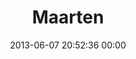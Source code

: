 ---
title: "Maarten"
date: 2013-06-07 20:52:36 00:00
permalink: /ockebam
twitter: ""
likes: [703]
id: 2023
gravatar: "http://www.gravatar.com/avatar/698d7f691c2551835c8b69ab9b3f8997"
---